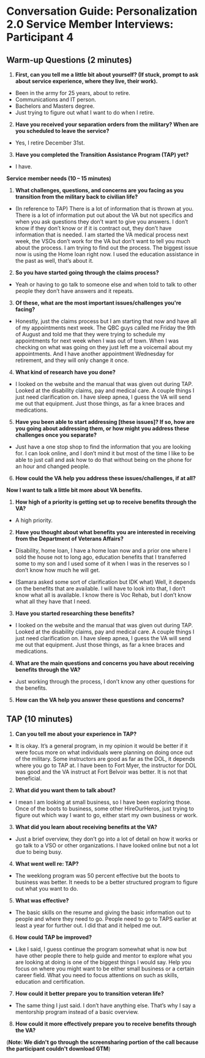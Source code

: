 # Conversation Guide: Personalization 2.0 Service Member Interviews: Participant 4

## Warm-up Questions (2 minutes)

1. **First, can you tell me a little bit about yourself? (If stuck, prompt to ask about service experience, where they live, their work).**

- Been in the army for 25 years, about to retire. 
- Communications and IT person. 
- Bachelors and Masters degree. 
- Just trying to figure out what I want to do when I retire. 

2. **Have you received your separation orders from the military? When are you scheduled to leave the service?**

- Yes, I retire December 31st. 

3. **Have you completed the Transition Assistance Program (TAP) yet?**

- I have. 

**Service member needs (10 – 15 minutes)**

1. **What challenges, questions, and concerns are you facing as you transition from the military back to civilian life?**

- (In reference to TAP) There is a lot of information that is thrown at you. There is a lot of information put out about the VA but not specifics and when you ask questions they don’t want to give you answers. I don’t know if they don’t know or if it is contract out, they don’t have information that is needed. I am started the VA medical process next week, the VSOs don’t work for the VA but don’t want to tell you much about the process. I am trying to find out the process. The biggest issue now is using the Home loan right now. I used the education assistance in the past as well, that’s about it. 

2. **So you have started going through the claims process?**

- Yeah or having to go talk to someone else and when told to talk to other people they don’t have answers and it repeats. 

3. **Of these, what are the most important issues/challenges you're facing?**

- Honestly, just the claims process but I am starting that now and have all of my appointments next week. The QBC guys called me Friday the 9th of August and told me that they were trying to schedule my appointments for next week when I was out of town. When I was checking on what was going on they just left me a voicemail about my appointments. And I have another appointment Wednesday for retirement, and they will only change it once. 

4. **What kind of research have you done?** 

- I looked on the website and the manual that was given out during TAP. Looked at the disability claims, pay and medical care. A couple things I just need clarification on. I have sleep apnea, I guess the VA will send me out that equipment. Just those things, as far a knee braces and medications. 

5. **Have you been able to start addressing [these issues]? If so, how are you going about addressing them, or how might you address these challenges once you separate?**

- Just have a one stop shop to find the information that you are looking for. I can look online, and I don’t mind it but most of the time I like to be able to just call and ask how to do that without being on the phone for an hour and changed people. 

6. **How could the VA help you address these issues/challenges, if at all?**

**Now I want to talk a little bit more about VA benefits.**

1. **How high of a priority is getting set up to receive benefits through the VA?**

- A high priority. 

2. **Have you thought about what benefits you are interested in receiving from the Department of Veterans Affairs?**

- Disability, home loan, I have a home loan now and a prior one where I sold the house not to long ago, education benefits that I transferred some to my son and I used some of it when I was in the reserves so I don’t know how much he will get. 

- (Samara asked some sort of clarification but IDK what) Well, it depends on the benefits that are available. I will have to look into that, I don’t know what all is available. I know there is Voc Rehab, but I don’t know what all they have that I need. 

3. **Have you started researching these benefits?**

- I looked on the website and the manual that was given out during TAP. Looked at the disability claims, pay and medical care. A couple things I just need clarification on. I have sleep apnea, I guess the VA will send me out that equipment. Just those things, as far a knee braces and medications. 

4. **What are the main questions and concerns you have about receiving benefits through the VA?**

- Just working through the process, I don’t know any other questions for the benefits. 

5. **How can the VA help you answer these questions and concerns?**

## TAP (10 minutes)

1. **Can you tell me about your experience in TAP?**

- It is okay. It’s a general program, in my opinion it would be better if it were focus more on what individuals were planning on doing once out of the military. Some instructors are good as far as the DOL, it depends where you go to TAP at. I have been to Fort Myer, the instructor for DOL was good and the VA instruct at Fort Belvoir was better. It is not that beneficial. 

2. **What did you want them to talk about?**

- I mean I am looking at small business, so I have been exploring those. Once of the boots to business, some other HireOurHeros, just trying to figure out which way I want to go, either start my own business or work.

3. **What did you learn about receiving benefits at the VA?**

- Just a brief overview, they don’t go into a lot of detail on how it works or go talk to a VSO or other organizations. I have looked online but not a lot due to being busy.

4. **What went well re: TAP?**

- The weeklong program was 50 percent effective but the boots to business was better. It needs to be a better structured program to figure out what you want to do.

5. **What was effective?**

- The basic skills on the resume and giving the basic information out to people and where they need to go. People need to go to TAPS earlier at least a year for further out. I did that and it helped me out. 

6. **How could TAP be improved?**

- Like I said, I guess continue the program somewhat what is now but have other people there to help guide and mentor to explore what you are looking at doing is one of the biggest things I would say.
Help you focus on where you might want to be either small business or a certain career field. What you need to focus attentions on such as skills, education and certification. 

7. **How could it better prepare you to transition veteran life?**

- The same thing I just said. I don’t have anything else. That’s why I say a mentorship program instead of a basic overview. 

8. **How could it more effectively prepare you to receive benefits through the VA?**

(**Note: We didn't go through the screensharing portion of the call because the participant couldn't download GTM**)
